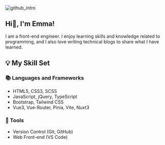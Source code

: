 ![github_intro](https://github.com/Huiwen-Huang/Huiwen-Huang/blob/main/gIthub_intro.gif)

## Hi👋, I'm Emma!
I am a front-end engineer. I enjoy learning skills and knowledge related to programming, and I also love writing technical blogs to share what I have learned.

<!-- ## 📎 Connect with me
- [Personal Website](https://Huiwen-Huang.github.io/)
- [Blog](https://Huiwen-Huang.github.io/blog/) -->

## 💡 My Skill Set

### 📚 Languages and Frameworks
- HTML5, CSS3, SCSS
- JavaScript, jQuery, TypeScript
- Bootstrap, Tailwind CSS
- Vue3, Vue-Router, Pinia, Vite, Nuxt3

### 🔧 Tools
- Version Control (Git, GitHub)
- Web Front-end (VS Code)